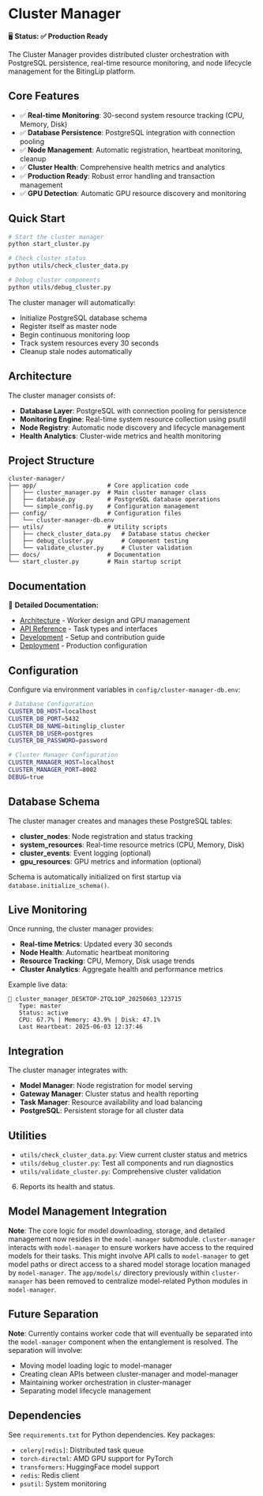 # Cluster Manager

🖥️ **Status: ✅ Production Ready**

The Cluster Manager provides distributed cluster orchestration with PostgreSQL persistence, real-time resource monitoring, and node lifecycle management for the BitingLip platform.

## Core Features

- ✅ **Real-time Monitoring**: 30-second system resource tracking (CPU, Memory, Disk)
- ✅ **Database Persistence**: PostgreSQL integration with connection pooling
- ✅ **Node Management**: Automatic registration, heartbeat monitoring, cleanup
- ✅ **Cluster Health**: Comprehensive health metrics and analytics
- ✅ **Production Ready**: Robust error handling and transaction management
- ✅ **GPU Detection**: Automatic GPU resource discovery and monitoring

## Quick Start

```bash
# Start the cluster manager
python start_cluster.py

# Check cluster status
python utils/check_cluster_data.py

# Debug cluster components
python utils/debug_cluster.py
```

The cluster manager will automatically:

- Initialize PostgreSQL database schema
- Register itself as master node
- Begin continuous monitoring loop
- Track system resources every 30 seconds
- Cleanup stale nodes automatically

## Architecture

The cluster manager consists of:

- **Database Layer**: PostgreSQL with connection pooling for persistence
- **Monitoring Engine**: Real-time system resource collection using psutil
- **Node Registry**: Automatic node discovery and lifecycle management
- **Health Analytics**: Cluster-wide metrics and health monitoring

## Project Structure

```
cluster-manager/
├── app/                    # Core application code
│   ├── cluster_manager.py  # Main cluster manager class
│   ├── database.py         # PostgreSQL database operations
│   └── simple_config.py    # Configuration management
├── config/                 # Configuration files
│   └── cluster-manager-db.env
├── utils/                  # Utility scripts
│   ├── check_cluster_data.py   # Database status checker
│   ├── debug_cluster.py        # Component testing
│   └── validate_cluster.py     # Cluster validation
├── docs/                   # Documentation
└── start_cluster.py        # Main startup script
```

## Documentation

📖 **Detailed Documentation:**

- [Architecture](docs/architecture.md) - Worker design and GPU management
- [API Reference](docs/api.md) - Task types and interfaces
- [Development](docs/development.md) - Setup and contribution guide
- [Deployment](docs/deployment.md) - Production configuration

## Configuration

Configure via environment variables in `config/cluster-manager-db.env`:

```bash
# Database Configuration
CLUSTER_DB_HOST=localhost
CLUSTER_DB_PORT=5432
CLUSTER_DB_NAME=bitinglip_cluster
CLUSTER_DB_USER=postgres
CLUSTER_DB_PASSWORD=password

# Cluster Manager Configuration
CLUSTER_MANAGER_HOST=localhost
CLUSTER_MANAGER_PORT=8002
DEBUG=true
```

## Database Schema

The cluster manager creates and manages these PostgreSQL tables:

- **cluster_nodes**: Node registration and status tracking
- **system_resources**: Real-time resource metrics (CPU, Memory, Disk)
- **cluster_events**: Event logging (optional)
- **gpu_resources**: GPU metrics and information (optional)

Schema is automatically initialized on first startup via `database.initialize_schema()`.

## Live Monitoring

Once running, the cluster manager provides:

- **Real-time Metrics**: Updated every 30 seconds
- **Node Health**: Automatic heartbeat monitoring
- **Resource Tracking**: CPU, Memory, Disk usage trends
- **Cluster Analytics**: Aggregate health and performance metrics

Example live data:

```
📍 cluster_manager_DESKTOP-2TQL1QP_20250603_123715
   Type: master
   Status: active
   CPU: 67.7% | Memory: 43.9% | Disk: 47.1%
   Last Heartbeat: 2025-06-03 12:37:46
```

## Integration

The cluster manager integrates with:

- **Model Manager**: Node registration for model serving
- **Gateway Manager**: Cluster status and health reporting
- **Task Manager**: Resource availability and load balancing
- **PostgreSQL**: Persistent storage for all cluster data

## Utilities

- `utils/check_cluster_data.py`: View current cluster status and metrics
- `utils/debug_cluster.py`: Test all components and run diagnostics
- `utils/validate_cluster.py`: Comprehensive cluster validation

6. Reports its health and status.

## Model Management Integration

**Note**: The core logic for model downloading, storage, and detailed management now resides in the `model-manager` submodule. `cluster-manager` interacts with `model-manager` to ensure workers have access to the required models for their tasks. This might involve API calls to `model-manager` to get model paths or direct access to a shared model storage location managed by `model-manager`. The `app/models/` directory previously within `cluster-manager` has been removed to centralize model-related Python modules in `model-manager`.

## Future Separation

**Note**: Currently contains worker code that will eventually be separated into the `model-manager` component when the entanglement is resolved. The separation will involve:

- Moving model loading logic to model-manager
- Creating clean APIs between cluster-manager and model-manager
- Maintaining worker orchestration in cluster-manager
- Separating model lifecycle management

## Dependencies

See `requirements.txt` for Python dependencies. Key packages:

- `celery[redis]`: Distributed task queue
- `torch-directml`: AMD GPU support for PyTorch
- `transformers`: HuggingFace model support
- `redis`: Redis client
- `psutil`: System monitoring

